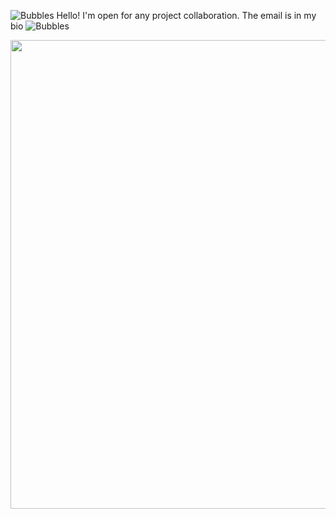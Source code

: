 ![Bubbles](https://github.com/hazeljpw/hazeljpw/assets/133815478/e458f138-74d1-40ec-9ea7-afe325411419) 
 Hello! I'm open for any project collaboration. The email is in my bio 
![Bubbles](https://github.com/hazeljpw/hazeljpw/assets/133815478/12f8b330-bfae-4b7a-8f59-d7fbf6fb9622)

<img src="https://user-images.githubusercontent.com/74038190/212747903-e9bdf048-2dc8-41f9-b973-0e72ff07bfba.gif" width="750">
